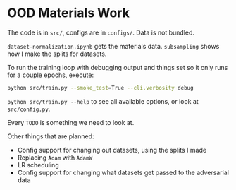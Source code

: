 # OOD Materials Work

The code is in `src/`, configs are in `configs/`. Data is not bundled.

`dataset-normalization.ipynb` gets the materials data. `subsampling` shows how I make the splits for datasets.

To run the training loop with debugging output and things set so it only runs for a couple epochs, execute:

```bash
python src/train.py --smoke_test=True --cli.verbosity debug
```

`python src/train.py --help` to see all available options, or look at `src/config.py`.

Every `TODO` is something we need to look at.

Other things that are planned:
 - Config support for changing out datasets, using the splits I made
 - Replacing `Adam` with `AdamW`
 - LR scheduling
 - Config support for changing what datasets get passed to the adversarial data